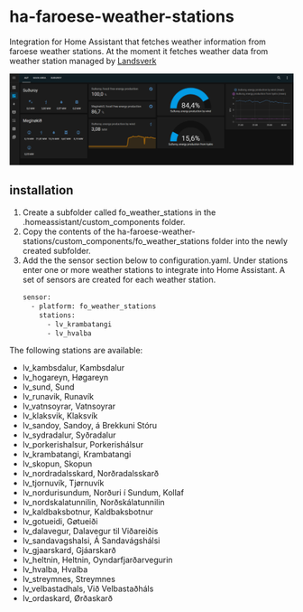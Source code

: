 # ha-faroese-weather-stations
Integration for Home Assistant that fetches weather information from faroese weather stations.
At the moment it fetches weather data from weather station managed by [Landsverk](https://lv.fo) 

![Home assistant dashboard](https://github.com/wentzlau/ha-faroese-energy-production/blob/d1f3f4e466f208bb9738a671f310cae541bc6c39/images/ha-dashboard.png)

## installation
1) Create a subfolder called fo_weather_stations in the .homeassistant/custom_components folder. 
2) Copy the contents of the ha-faroese-weather-stations/custom_components/fo_weather_stations folder into the newly created subfolder.
3) Add the the sensor section below to configuration.yaml.
Under stations enter one or more weather stations to integrate into Home Assistant.
A set of sensors are created for each weather station.
    ```
    sensor:    
      - platform: fo_weather_stations    
        stations:    
          - lv_krambatangi    
          - lv_hvalba

  The following stations are available:
* lv_kambsdalur, Kambsdalur
* lv_hogareyn, Høgareyn
* lv_sund, Sund
* lv_runavik, Runavík
* lv_vatnsoyrar, Vatnsoyrar
* lv_klaksvik, Klaksvík
* lv_sandoy, Sandoy, á Brekkuni Stóru
* lv_sydradalur, Syðradalur
* lv_porkerishalsur, Porkerishálsur
* lv_krambatangi, Krambatangi
* lv_skopun, Skopun
* lv_nordradalsskard, Norðradalsskarð
* lv_tjornuvík, Tjørnuvík
* lv_nordurisundum, Norðuri í Sundum, Kollaf
* lv_nordskalatunnilin, Norðskálatunnilin
* lv_kaldbaksbotnur, Kaldbaksbotnur
* lv_gotueidi, Gøtueiði
* lv_dalavegur, Dalavegur til Viðareiðis
* lv_sandavagshalsi, Á Sandavágshálsi
* lv_gjaarskard, Gjáarskarð
* lv_heltnin, Heltnin, Oyndarfjarðarvegurin
* lv_hvalba, Hvalba
* lv_streymnes, Streymnes
* lv_velbastadhals, Við Velbastaðháls
* lv_ordaskard, Ørðaskarð
